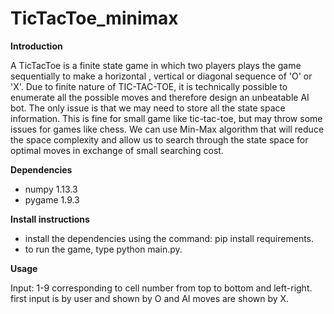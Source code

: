 # TicTacToe_minimax

**Introduction** 

A TicTacToe is a finite state game in which two players plays the game sequentially to make a horizontal , vertical or diagonal sequence of 'O' or 'X'. Due to finite nature of TIC-TAC-TOE, it is technically possible to enumerate all the possible moves and therefore design an unbeatable AI bot. The only issue is that we may need to store all the state space information. This is fine for small game like tic-tac-toe, but may throw some issues for games like chess. We can use Min-Max algorithm that will reduce the space complexity and allow us to search through the state space for optimal moves in exchange of small searching cost. 

**Dependencies**

- numpy 1.13.3 <br />
- pygame 1.9.3 <br />

**Install instructions**

- install the dependencies using the command: pip install requirements.
- to run the game, type python main.py.

**Usage**

Input: 1-9 corresponding to cell number from top to bottom and left-right.
first input is by user and shown by O and AI moves are shown by X.


